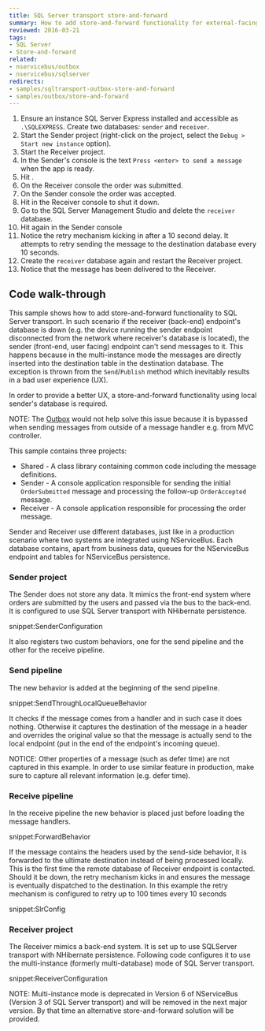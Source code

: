 ```yaml
---
title: SQL Server transport store-and-forward
summary: How to add store-and-forward functionality for external-facing endpoints
reviewed: 2016-03-21
tags:
- SQL Server
- Store-and-forward
related:
- nservicebus/outbox
- nservicebus/sqlserver
redirects:
- samples/sqltransport-outbox-store-and-forward
- samples/outbox/store-and-forward
---
```


 1. Ensure an instance SQL Server Express installed and accessible as `.\SQLEXPRESS`. Create two databases: `sender` and `receiver`.
 1. Start the Sender project (right-click on the project, select the `Debug > Start new instance` option).
 1. Start the Receiver project. 
 1. In the Sender's console is the text `Press <enter> to send a message` when the app is ready.
 1. Hit <enter>.
 1. On the Receiver console the order was submitted.
 1. On the Sender console the order was accepted.
 1. Hit <enter> in the Receiver console to shut it down.
 1. Go to the SQL Server Management Studio and delete the `receiver` database.
 1. Hit <enter> again in the Sender console
 1. Notice the retry mechanism kicking in after a 10 second delay. It attempts to retry sending the message to the destination database every 10 seconds.
 1. Create the `receiver` database again and restart the Receiver project.
 1. Notice that the message has been delivered to the Receiver.


## Code walk-through

This sample shows how to add store-and-forward functionality to SQL Server transport. In such scenario if the receiver (back-end) endpoint's database is down (e.g. the device running the sender endpoint disconnected from the network where receiver's database is located), the sender (front-end, user facing) endpoint can't send messages to it. This happens because in the multi-instance mode the messages are directly inserted into the destination table in the destination database. The exception is thrown from the `Send`/`Publish` method which inevitably results in a bad user experience (UX).

In order to provide a better UX, a store-and-forward functionality using local sender's database is required.

NOTE: The [Outbox](/nservicebus/outbox/index.md) would not help solve this issue because it is bypassed when sending messages from outside of a message handler e.g. from MVC controller.

This sample contains three projects:

 * Shared - A class library containing common code including the message definitions.
 * Sender - A console application responsible for sending the initial `OrderSubmitted` message and processing the follow-up `OrderAccepted` message.
 * Receiver - A console application responsible for processing the order message.

Sender and Receiver use different databases, just like in a production scenario where two systems are integrated using NServiceBus. Each database contains, apart from business data, queues for the NServiceBus endpoint and tables for NServiceBus persistence.


### Sender project

The Sender does not store any data. It mimics the front-end system where orders are submitted by the users and passed via the bus to the back-end. It is configured to use SQL Server transport with NHibernate persistence.

snippet:SenderConfiguration

It also registers two custom behaviors, one for the send pipeline and the other for the receive pipeline.


### Send pipeline

The new behavior is added at the beginning of the send pipeline.

snippet:SendThroughLocalQueueBehavior

It checks if the message comes from a handler and in such case it does nothing. Otherwise it captures the destination of the message in a header and overrides the original value so that the message is actually send to the local endpoint (put in the end of the endpoint's incoming queue).

NOTICE: Other properties of a message (such as defer time) are not captured in this example. In order to use similar feature in production, make sure to capture all relevant information (e.g. defer time).


### Receive pipeline

In the receive pipeline the new behavior is placed just before loading the message handlers.

snippet:ForwardBehavior

If the message contains the headers used by the send-side behavior, it is forwarded to the ultimate destination instead of being processed locally. This is the first time the remote database of Receiver endpoint is contacted. Should it be down, the retry mechanism kicks in and ensures the message is eventually dispatched to the destination. In this example the retry mechanism is configured to retry up to 100 times every 10 seconds

snippet:SlrConfig

### Receiver project

The Receiver mimics a back-end system. It is set up to use SQLServer transport with NHibernate persistence. Following code configures it to use the multi-instance (formerly multi-database) mode of SQL Server transport.

snippet:ReceiverConfiguration

NOTE: Multi-instance mode is deprecated in Version 6 of NServiceBus (Version 3 of SQL Server transport) and will be removed in the next major version. By that time an alternative store-and-forward solution will be provided.